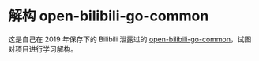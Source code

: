 # 解构 open-bilibili-go-common

这是自己在 2019 年保存下的 Bilibili 泄露过的 [open-bilibili-go-common](https://gitee.com/felix9ia/open-bilibili-go-common.git)，试图对项目进行学习解构。





